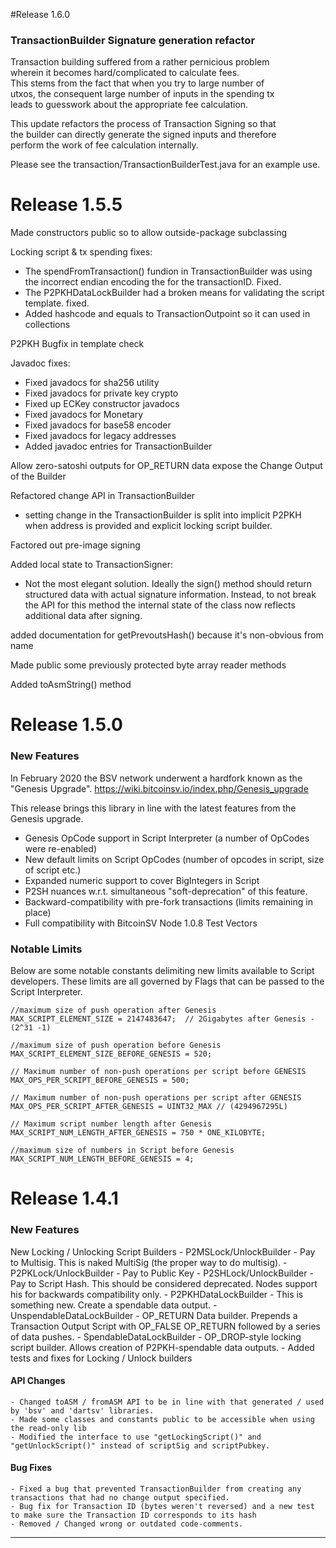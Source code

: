 #Release 1.6.0
### TransactionBuilder Signature generation refactor

Transaction building suffered from a rather pernicious problem  
wherein it becomes hard/complicated to calculate fees.  
This stems from the fact that when you try to large number of  
utxos, the consequent large number of inputs in the spending tx  
leads to guesswork about the appropriate fee calculation.  

This update refactors the process of Transaction Signing so that  
the builder can directly generate the signed inputs and therefore  
perform the work of fee calculation internally.  

Please see the transaction/TransactionBuilderTest.java for an example use.  

# Release 1.5.5
Made constructors public so to allow outside-package subclassing

Locking script & tx spending fixes:
- The spendFromTransaction() fundion in TransactionBuilder was using the
  incorrect endian encoding the for the transactionID. Fixed.
- The P2PKHDataLockBuilder had a broken means for validating
  the script template. fixed.
- Added hashcode and equals to TransactionOutpoint so it can used in
  collections

P2PKH Bugfix in template check

Javadoc fixes: 
- Fixed javadocs for sha256 utility
- Fixed javadocs for private key crypto
- Fixed up ECKey constructor javadocs
- Fixed javadocs for Monetary
- Fixed javadocs for base58 encoder
- Fixed javadocs for legacy addresses
- Added javadoc entries for TransactionBuilder

Allow zero-satoshi outputs for OP_RETURN data
expose the Change Output of the Builder

Refactored change API in TransactionBuilder

- setting change in the TransactionBuilder is split into
  implicit P2PKH when address is provided and explicit
  locking script builder.

Factored out pre-image signing

Added local state to TransactionSigner:
- Not the most elegant solution. Ideally the sign() method should return
  structured data with actual signature information.
  Instead, to not break the API for this method the internal state of the
  class now reflects additional data after signing.

added documentation for getPrevoutsHash() because it's non-obvious from name

Made public some previously protected byte array reader methods

Added toAsmString() method

# Release 1.5.0

### New Features
In February 2020 the BSV network underwent a hardfork known as the "Genesis Upgrade".
https://wiki.bitcoinsv.io/index.php/Genesis_upgrade

This release brings this library in line with the latest features from the Genesis upgrade.

- Genesis OpCode support in Script Interpreter (a number of OpCodes were re-enabled)
- New default limits on Script OpCodes (number of opcodes in script, size of script etc.)
- Expanded numeric support to cover BigIntegers in Script
- P2SH nuances w.r.t. simultaneous "soft-deprecation" of this feature.
- Backward-compatibility with pre-fork transactions (limits remaining in place)
- Full compatibility with BitcoinSV Node 1.0.8 Test Vectors

### Notable Limits

Below are some notable constants delimiting new limits available to Script developers. 
These limits are all governed by Flags that can be passed to the Script Interpreter. 
```
//maximum size of push operation after Genesis
MAX_SCRIPT_ELEMENT_SIZE = 2147483647;  // 2Gigabytes after Genesis - (2^31 -1)

//maximum size of push operation before Genesis
MAX_SCRIPT_ELEMENT_SIZE_BEFORE_GENESIS = 520;

// Maximum number of non-push operations per script before GENESIS
MAX_OPS_PER_SCRIPT_BEFORE_GENESIS = 500;

// Maximum number of non-push operations per script after GENESIS
MAX_OPS_PER_SCRIPT_AFTER_GENESIS = UINT32_MAX // (4294967295L)

// Maximum script number length after Genesis
MAX_SCRIPT_NUM_LENGTH_AFTER_GENESIS = 750 * ONE_KILOBYTE;

//maximum size of numbers in Script before Genesis
MAX_SCRIPT_NUM_LENGTH_BEFORE_GENESIS = 4;

```


# Release 1.4.1
### New Features
New Locking / Unlocking Script Builders 
    - P2MSLock/UnlockBuilder - Pay to Multisig. This is naked MultiSig (the proper way to do multisig).
    - P2PKLock/UnlockBuilder - Pay to Public Key
    - P2SHLock/UnlockBuilder - Pay to Script Hash. This should be considered deprecated. Nodes support his for backwards compatibility only.
    - P2PKHDataLockBuilder - This is something new. Create a spendable data output.
    - UnspendableDataLockBuilder - OP_RETURN Data builder. Prepends a Transaction Output Script with OP_FALSE OP_RETURN followed by a series of data pushes.
    - SpendableDataLockBuilder - OP_DROP-style locking script builder. Allows creation of P2PKH-spendable data outputs. 
    - Added tests and fixes for Locking / Unlock builders

#### API Changes
    - Changed toASM / fromASM API to be in line with that generated / used by 'bsv' and 'dartsv' libraries.
    - Made some classes and constants public to be accessible when using the read-only lib
    - Modified the interface to use "getLockingScript()" and "getUnlockScript()" instead of scriptSig and scriptPubkey.

#### Bug Fixes 
    - Fixed a bug that prevented TransactionBuilder from creating any transactions that had no change output specified.
    - Bug fix for Transaction ID (bytes weren't reversed) and a new test to make sure the Transaction ID corresponds to its hash
    - Removed / Changed wrong or outdated code-comments.

-----------
